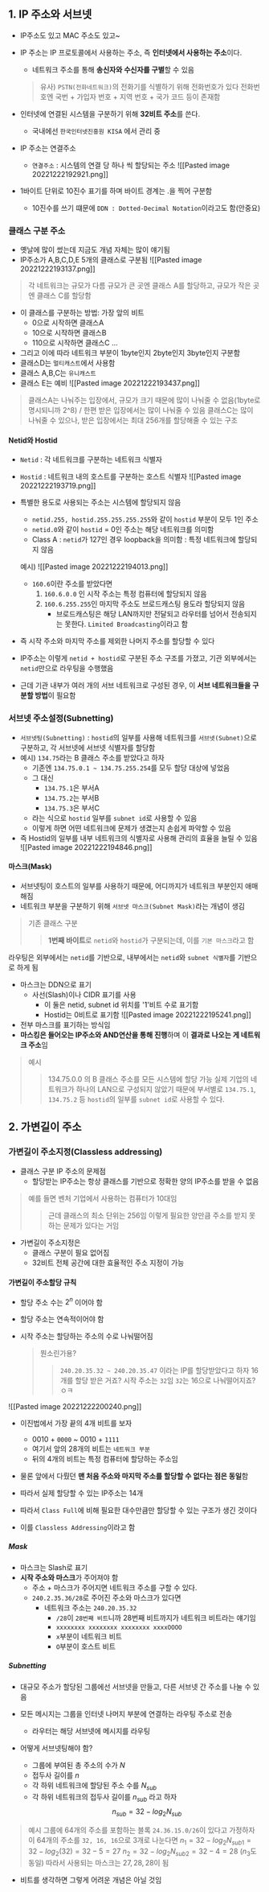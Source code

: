 ## 1. IP 주소와 서브넷
- IP주소도 있고 MAC 주소도 있고~
- IP 주소는 IP 프로토콜에서 사용하는 주소, 즉 **인터넷에서 사용하는 주소**이다.
	- 네트워크 주소를 통해 **송신자와 수신자를 구별**할 수 있음
	> 유사) `PSTN(전화네트워크)`의 전화기를 식별하기 위해 전화번호가 있다
	> 전화번호엔 국번 + 가입자 번호 + 지역 번호 + 국가 코드 등이 존재함

- 인터넷에 연결된 시스템을 구분하기 위해 **32비트 주소**를 쓴다.
	- 국내에선 `한국인터넷진흥원 KISA` 에서 관리 중
- IP 주소는 연결주소
	- `연결주소` : 시스템의 연결 당 하나 씩 할당되는 주소
![[Pasted image 20221222192921.png]]
- 1바이트 단위로 10진수 표기를 하며 바이트 경계는 .을 찍어 구분함
	- 10진수를 쓰기 떄문에 `DDN : Dotted-Decimal Notation`이라고도 함(안중요)

### 클래스 구분 주소
- 옛날에 많이 썼는데 지금도 개념 자체는 많이 얘기됨
- IP주소가 A,B,C,D,E 5개의 클래스로 구분됨
![[Pasted image 20221222193137.png]]
> 각 네트워크는 규모가 다름
> 규모가 큰 곳엔 클래스 A를 할당하고, 규모가 작은 곳엔 클래스 C를 할당함
- 이 클래스를 구분하는 방법: 가장 앞의 비트
	- 0으로 시작하면 클래스A
	- 10으로 시작하면 클래스B
	- 110으로 시작하면 클래스C ...
- 그리고 이에 따라 네트워크 부분이 1byte인지 2byte인지 3byte인지 구분함
- 클래스D는 `멀티캐스트`에서 사용함
- 클래스 A,B,C는 `유니캐스트`
- 클래스 E는 예비
![[Pasted image 20221222193437.png]]
> 클래스A는 나눠주는 입장에서, 규모가 크기 때문에 많이 나눠줄 수 없음(1byte로 명시되니까 2^8) / 한편 받은 입장에서는 많이 나눠줄 수 있음
> 클래스C는 많이 나눠줄 수 있으나, 받은 입장에서는 최대 256개를 할당해줄 수 있는 구조

#### Netid와 Hostid
- `Netid` : 각 네트워크를 구분하는 네트워크 식별자
- `Hostid` : 네트워크 내의 호스트를 구분하는 호스트 식별자
![[Pasted image 20221222193719.png]]

- 특별한 용도로 사용되는 주소는 시스템에 할당되지 않음
	- `netid.255, hostid.255.255.255.255`와 같이 `hostid` 부분이 모두 1인 주소
	- `netid.0`와 같이 `hostid` = 0인 주소는 해당 네트워크를 의미함
	- Class A : `netid`가 127인 경우 loopback을 의미함 : 특정 네트워크에 할당되지 않음

  예시)
  ![[Pasted image 20221222194013.png]]
  - `160.6`이란 주소를 받았다면
	  1. `160.6.0.0` 인 시작 주소는 특정 컴퓨터에 할당되지 않음
	  2. `160.6.255.255`인 마지막 주소도 브로드캐스팅 용도라 할당되지 않음
		  - 브로드캐스팅은 해당 LAN까지만 전달되고 라우터를 넘어서 전송되지는 못한다. `Limited Broadcasting`이라고 함
- 즉 시작 주소와 마지막 주소를 제외한 나머지 주소를 할당할 수 있다

- IP주소는 이렇게 `netid + hostid`로 구분된 주소 구조를 가졌고, 기관 외부에서는 `netid`만으로 라우팅을 수행했음
- 근데 기관 내부가 여러 개의 서브 네트워크로 구성된 경우, 이 **서브 네트워크들을 구분할 방법**이 필요함

### 서브넷 주소설정(Subnetting)
- `서브넷팅(Subnetting)` : `hostid`의 일부를 사용해 네트워크를 `서브넷(Subnet)`으로 구분하고, 각 서브넷에 서브넷 식별자를 할당함
- 예시) `134.75`라는 B 클래스 주소를 받았다고 하자
	- 기존엔 `134.75.0.1 ~ 134.75.255.254`를 모두 할당 대상에 넣었음
	- 그 대신
		- `134.75.1`은 부서A
		- `134.75.2`는 부서B
		- `134.75.3`은 부서C
	- 라는 식으로 `hostid` 일부를 `subnet id`로 사용할 수 있음 
	- 이렇게 하면 어떤 네트워크에 문제가 생겼는지 손쉽게 파악할 수 있음
- 즉 Hostid의 일부를 내부 네트워크의 식별자로 사용해 관리의 효율을 늘릴 수 있음
![[Pasted image 20221222194846.png]]

#### 마스크(Mask)
- 서브넷팅이 호스트의 일부를 사용하기 때문에, 어디까지가 네트워크 부분인지 애매해짐
- 네트워크 부분을 구분하기 위해 `서브넷 마스크(Subnet Mask)`라는 개념이 생김

> 기존 클래스 구분 
>> **1번째 바이트**로 `netid`와 `hostid`가 구분되는데, 이를 `기본 마스크`라고 함

라우팅은 외부에서는 `netid`를 기반으로, 내부에서는 `netid`와 `subnet 식별자`를 기반으로 하게 됨 

- 마스크는 DDN으로 표기
	- 사선(Slash)이나 CIDR 표기를 사용
		- 이 둘은 netid, subnet id 위치를 '1'비트 수로 표기함
		- Hostid는 0비트로 표기함
![[Pasted image 20221222195241.png]]
- 전부 마스크를 표기하는 방식임
- **마스킹은 들어오는 IP주소와 AND연산을 통해 진행**하며 이 **결과로 나오는 게 네트워크 주소**임

>예시
>>134.75.0.0 의 B 클래스 주소를 모든 시스템에 할당 가능
>>실제 기업의 네트워크가 하나의 LAN으로 구성되지 않았기 때문에 부서별로 `134.75.1`, `134.75.2` 등 `hostid`의 일부를 `subnet id`로 사용할 수 있다.


## 2. 가변길이 주소

### 가변길이 주소지정(Classless addressing)

- 클래스 구분 IP 주소의 문제점
	- 할당받는 IP주소는 항상 클래스를 기반으로 정확한 양의 IP주소를 받을 수 없음

> 예를 들면 벤처 기업에서 사용하는 컴퓨터가 10대임
>> 근데 클래스의 최소 단위는 256임
> 이렇게 필요한 양만큼 주소를 받지 못하는 문제가 있다는 거임

- 가변길이 주소지정은
	- 클래스 구분이 필요 없어짐
	- 32비트 전체 공간에 대한 효율적인 주소 지정이 가능

#### 가변길이 주소할당 규칙
- 할당 주소 수는 $2^n$ 이어야 함
- 할당 주소는 연속적이어야 함
- 시작 주소는 할당하는 주소의 수로 나눠떨어짐

	> 뭔소린가용?
	>> `240.20.35.32 ~ 240.20.35.47` 이라는 IP를 할당받았다고 하자
	>> 16개를 할당 받은 거죠? 시작 주소는 `32`임
	>> `32`는 16으로 나눠떨어지죠? ㅇㅋ

![[Pasted image 20221222200240.png]]
- 이진법에서 가장 끝의 4개 비트를 보자
	- 0010 + `0000` ~ 0010 + `1111`
	- 여기서 앞의 28개의 비트는 `네트워크 부분`
	- 뒤의 4개의 비트는 특정 컴퓨터에 할당하는 주소임
- 물론 앞에서 다뤘던 **맨 처음 주소와 마지막 주소를 할당할 수 없다는 점은 동일**함
- 따라서 실제 할당할 수 있는 IP주소는 14개

- 따라서 `Class Full`에 비해 필요한 대수만큼만 할당할 수 있는 구조가 생긴 것이다
- 이를 `Classless Addressing`이라고 함

##### Mask
- 마스크는 Slash로 표기
- **시작 주소와 마스크**가 주어져야 함
	- 주소 + 마스크가 주어지면 네트워크 주소를 구할 수 있다.
	- `240.2.35.36/28`로 주어진 주소와 마스크가 있다면
		- 네트워크 주소는 `240.20.35.32`
			- `/28`이 `28번째 비트`니까 28번째 비트까지가 네트워크 비트라는 얘기임
			- `xxxxxxxx xxxxxxxx xxxxxxxx xxxxOOOO`
			- `x`부분이 네트워크 비트
			- `O`부분이 호스트 비트

##### Subnetting
- 대규모 주소가 할당된 그룹에선 서브넷을 만들고, 다른 서브넷 간 주소를 나눌 수 있음
- 모든 메시지는 그룹을 인터넷 나머지 부분에 연결하는 라우팅 주소로 전송
	- 라우터는 해당 서브넷에 메시지를 라우팅

- 어떻게 서브넷팅해야 함?
	- 그룹에 부여된 총 주소의 수가 $N$
	- 접두사 길이를 $n$
	- 각 하위 네트워크에 할당된 주소 수를 $N_{sub}$
	- 각 하위 네트워크의 접두사 길이를 $n_{sub}$ 라고 하자
$$
n_{sub} = 32 - log_2N_{sub}
$$
>예시
> 그룹에 64개의 주소를 포함하는 블록 `24.36.15.0/26`이 있다고 가정하자
> 이 64개의 주소를 `32, 16, 16`으로 3개로 나눈다면
> $n_1 = 32-log_2N_{sub1} = 32-log_2(32) = 32 - 5 = 27$
> $n_2 = 32-log_2N_{sub2} = 32 - 4 = 28$ ($n_3$도 동일)
> 따라서 사용되는 마스크는 $27, 28, 28$이 됨

- 비트를 생각하면 그렇게 어려운 개념은 아닐 것임

